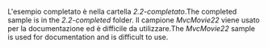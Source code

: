 <span data-ttu-id="bc0d3-101">L'esempio completato è nella cartella *2.2-completato*.</span><span class="sxs-lookup"><span data-stu-id="bc0d3-101">The completed sample is in the *2.2-completed* folder.</span></span> <span data-ttu-id="bc0d3-102">Il campione *MvcMovie22* viene usato per la documentazione ed è difficile da utilizzare.</span><span class="sxs-lookup"><span data-stu-id="bc0d3-102">The *MvcMovie22* sample is used for documentation and is difficult to use.</span></span>